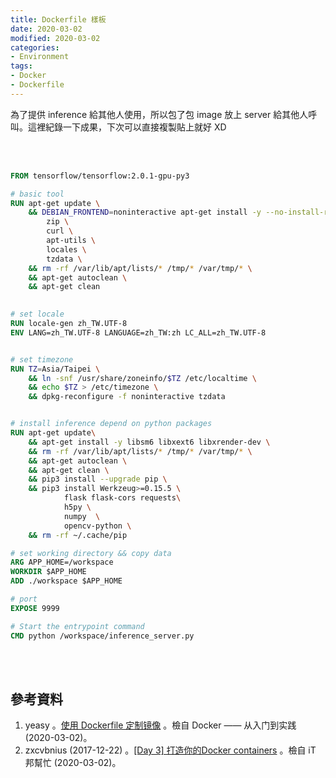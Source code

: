 ```yaml
---
title: Dockerfile 樣板
date: 2020-03-02
modified: 2020-03-02
categories:
- Environment
tags:
- Docker
- Dockerfile
--- 
```


為了提供 inference 給其他人使用，所以包了包 image 放上 server 給其他人呼叫。這裡紀錄一下成果，下次可以直接複製貼上就好 XD

<!--more-->
<br><br> 


```dockerfile
FROM tensorflow/tensorflow:2.0.1-gpu-py3

# basic tool
RUN apt-get update \
	&& DEBIAN_FRONTEND=noninteractive apt-get install -y --no-install-recommends \
		zip \
		curl \
		apt-utils \
		locales \
		tzdata \
	&& rm -rf /var/lib/apt/lists/* /tmp/* /var/tmp/* \
	&& apt-get autoclean \
	&& apt-get clean

  
# set locale
RUN locale-gen zh_TW.UTF-8
ENV LANG=zh_TW.UTF-8 LANGUAGE=zh_TW:zh LC_ALL=zh_TW.UTF-8


# set timezone
RUN TZ=Asia/Taipei \
	&& ln -snf /usr/share/zoneinfo/$TZ /etc/localtime \
	&& echo $TZ > /etc/timezone \
	&& dpkg-reconfigure -f noninteractive tzdata 


# install inference depend on python packages
RUN apt-get update\
	&& apt-get install -y libsm6 libxext6 libxrender-dev \
	&& rm -rf /var/lib/apt/lists/* /tmp/* /var/tmp/* \
	&& apt-get autoclean \
	&& apt-get clean \
	&& pip3 install --upgrade pip \
	&& pip3 install Werkzeug>=0.15.5 \
	   		flask flask-cors requests\
	   		h5py \
	   		numpy  \
	   		opencv-python \
	&& rm -rf ~/.cache/pip

# set working directory && copy data
ARG APP_HOME=/workspace
WORKDIR $APP_HOME
ADD ./workspace $APP_HOME

# port
EXPOSE 9999

# Start the entrypoint command 
CMD python /workspace/inference_server.py
```


<br><br> 

## 參考資料 
1. yeasy 。[使用 Dockerfile 定制镜像](https://yeasy.gitbooks.io/docker_practice/image/build.html) 。檢自 Docker —— 从入门到实践 (2020-03-02)。
2. zxcvbnius (2017-12-22) 。[[Day 3] 打造你的Docker containers](https://ithelp.ithome.com.tw/articles/10192519) 。檢自 iT 邦幫忙 (2020-03-02)。